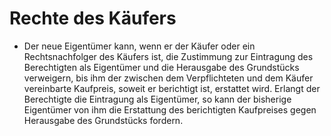 # Rechte des Käufers

- Der neue Eigentümer kann, wenn er der Käufer oder ein Rechtsnachfolger des Käufers ist, die Zustimmung zur Eintragung des Berechtigten als Eigentümer und die Herausgabe des Grundstücks verweigern, bis ihm der zwischen dem Verpflichteten und dem Käufer vereinbarte Kaufpreis, soweit er berichtigt ist, erstattet wird. Erlangt der Berechtigte die Eintragung als Eigentümer, so kann der bisherige Eigentümer von ihm die Erstattung des berichtigten Kaufpreises gegen Herausgabe des Grundstücks fordern.

